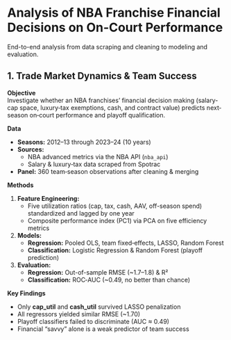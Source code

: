 # Analysis of NBA Franchise Financial Decisions on On-Court Performance

End-to-end analysis from data scraping and cleaning to modeling and evaluation.

## 1. Trade Market Dynamics & Team Success

**Objective**  
Investigate whether an NBA franchises’ financial decision making (salary‐cap space, luxury‐tax exemptions, cash, and contract value) predicts next‐season on‐court performance and playoff qualification.

**Data**  
- **Seasons:** 2012–13 through 2023–24 (10 years)  
- **Sources:**  
  - NBA advanced metrics via the NBA API (`nba_api`)  
  - Salary & luxury‐tax data scraped from Spotrac  
- **Panel:** 360 team‐season observations after cleaning & merging

**Methods**  
1. **Feature Engineering:**  
   - Five utilization ratios (cap, tax, cash, AAV, off-season spend) standardized and lagged by one year  
   - Composite performance index (PC1) via PCA on five efficiency metrics  
2. **Models:**  
   - **Regression:** Pooled OLS, team fixed‐effects, LASSO, Random Forest  
   - **Classification:** Logistic Regression & Random Forest (playoff prediction)  
3. **Evaluation:**  
   - **Regression:** Out-of-sample RMSE (~1.7–1.8) & R²  
   - **Classification:** ROC‐AUC (~0.49, no better than chance)  

**Key Findings**  
- Only **cap_util** and **cash_util** survived LASSO penalization  
- All regressors yielded similar RMSE (~1.70)  
- Playoff classifiers failed to discriminate (AUC ≈ 0.49)  
- Financial “savvy” alone is a weak predictor of team success
